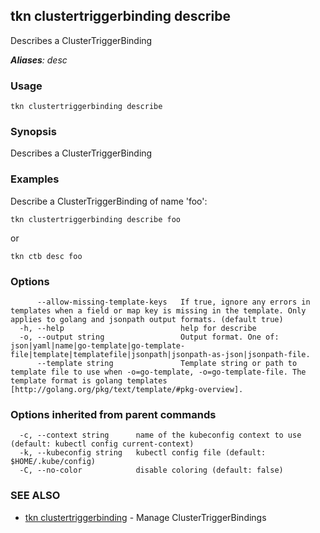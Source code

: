 ## tkn clustertriggerbinding describe

Describes a ClusterTriggerBinding

***Aliases**: desc*

### Usage

```
tkn clustertriggerbinding describe
```

### Synopsis

Describes a ClusterTriggerBinding

### Examples

Describe a ClusterTriggerBinding of name 'foo':

    tkn clustertriggerbinding describe foo

or

    tkn ctb desc foo


### Options

```
      --allow-missing-template-keys   If true, ignore any errors in templates when a field or map key is missing in the template. Only applies to golang and jsonpath output formats. (default true)
  -h, --help                          help for describe
  -o, --output string                 Output format. One of: json|yaml|name|go-template|go-template-file|template|templatefile|jsonpath|jsonpath-as-json|jsonpath-file.
      --template string               Template string or path to template file to use when -o=go-template, -o=go-template-file. The template format is golang templates [http://golang.org/pkg/text/template/#pkg-overview].
```

### Options inherited from parent commands

```
  -c, --context string      name of the kubeconfig context to use (default: kubectl config current-context)
  -k, --kubeconfig string   kubectl config file (default: $HOME/.kube/config)
  -C, --no-color            disable coloring (default: false)
```

### SEE ALSO

* [tkn clustertriggerbinding](tkn_clustertriggerbinding.md)	 - Manage ClusterTriggerBindings

